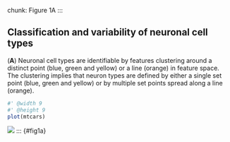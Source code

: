 chunk: Figure 1A
:::
## Classification and variability of neuronal cell types

(**A**) Neuronal cell types are identifiable by features clustering around a distinct point (blue, green and yellow) or a line (orange) in feature space. The clustering implies that neuron types are defined by either a single set point (blue, green and yellow) or by multiple set points spread along a line (orange).

```r
#' @width 9
#' @height 9
plot(mtcars)
```

![](data:image/png;base64,)
:::
{#fig1a}
